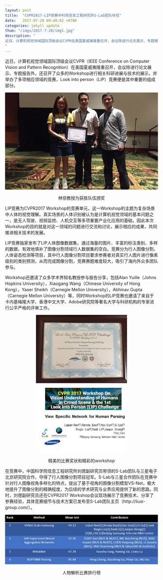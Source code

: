 ```yaml
---
layout: post
title:  "CVPR2017-LIP竞赛中科院信息工程研究所S-Lab团队夺冠"
date:   2017-07-28 09:40:02 +0700
categories: jekyll update
thum: "/imgs/2017-7-28/img1.jpg"
description: "
近日，计算机视觉领域国际顶级会议CVPR在美国夏威夷隆重召开，会议除进行论文展示、专题报告外，还召开了众多的Workshop进行相关科研进展与技术的展示，并举办了多项相应领域的竞赛，Look into person（LIP）竞赛便是其中重要的组成部分。在竞赛中，中国科学院信息工程研究所刘偲副研究员带领的S-Lab团队与三星电子北京研究院合作，夺得了行人图像分割项目冠军。S-Lab与三星合作团队在竞赛中针对行人图像视角多样化的特点，提出了基于视角的图像分割模型VS-Net，极大地提升了图像分割的精确程度，为后续的学术研究与业界应用提供了新的思路。同时，刘偲副研究员还在CVPR2017 Workshop会议现场展示了竞赛技术、分享了参赛经验，具体竞赛细节与技术方案已发布至S-Lab团队主页（http://liusi-group.com/）
"
---
```


近日，计算机视觉领域国际顶级会议CVPR（IEEE Conference on Computer Vision and Pattern Recognition）在美国夏威夷隆重召开，会议除进行论文展示、专题报告外，还召开了众多的Workshop进行相关科研进展与技术的展示，并举办了多项相应领域的竞赛，Look into person（LIP）竞赛便是其中重要的组成部分。
<center>
<p><img class="alignnone wp-image-126" src="/imgs/2017-7-28/img1.jpg" alt="" ></p>
<p>林倞教授为获胜队伍颁奖</p>
</center>
LIP竞赛为CVPR2017 Workshop的竞赛单元，这一Workshop的主题为复杂场景中人体的视觉理解。真实场景的人体识别被认为是计算机视觉领域的基本问题之一，是无人驾驶、视频监控、人机交互等多项重要产业化应用的基础，因此本次Workshop的目的就是对这一领域的问题进行交流和讨论，展示相应的成果，共同推进相关技术的发展。

LIP竞赛独家发布了LIP人体图像数据集，通过海量的图片、丰富的标注类别、多样的数据，有效地填补了图像分割领域行人数据集的空白。竞赛分为行人图像分割、人体姿态检测等项目，其中行人图像分割项目要求参赛者对真实行人图片进行像素级别的类别预测，从而完成图像分割，竞赛赛题难度较大，吸引了海内外众多团队参与。

Workshop还邀请了众多学术界知名教授参与报告分享，包括Alan Yuille（Johns Hopkins University），Xiaogang Wang（Chinese University of Hong Kong），Yaser Sheikh（Carnegie Mellon University），Abhinav Gupta（Carnegie Mellon University）等，同时Workshop的LIP竞赛也邀请了来自于卡内基梅隆大学、香港中文大学、Adobe研究院等著名大学与科研机构的专家进行公平严格的评审工作。
<center>
<p><img width="300px" class="alignnone wp-image-126" src="/imgs/2017-7-28/img4.jpg" alt="" ><img width="300px" class="alignnone wp-image-126" src="/imgs/2017-7-28/img3.png" alt="" ></p>
<p>精美的比赛奖状和精彩的workshop</p>
</center>
在竞赛中，中国科学院信息工程研究所刘偲副研究员带领的S-Lab团队与三星电子北京研究院合作，夺得了行人图像分割项目冠军。S-Lab与三星合作团队在竞赛中针对行人图像视角多样化的特点，提出了基于视角的图像分割模型VS-Net，极大地提升了图像分割的精确程度，为后续的学术研究与业界应用提供了新的思路。同时，刘偲副研究员还在CVPR2017 Workshop会议现场展示了竞赛技术、分享了参赛经验，具体竞赛细节与技术方案已发布至S-Lab团队主页（http://liusi-group.com/）。
<center>
<p><img class="alignnone wp-image-126" src="/imgs/2017-7-28/img2.jpg" alt="" ></p>
<p>人物解析比赛排行榜</p>
</center>

